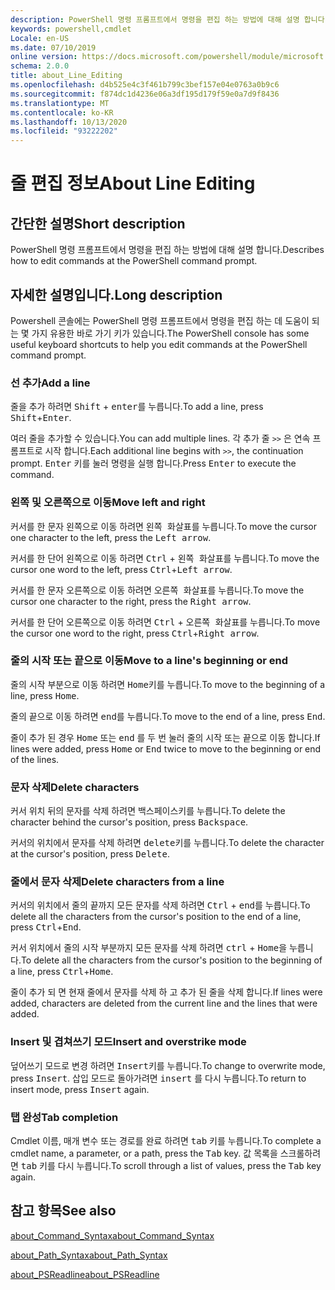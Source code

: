 ```yaml
---
description: PowerShell 명령 프롬프트에서 명령을 편집 하는 방법에 대해 설명 합니다.
keywords: powershell,cmdlet
Locale: en-US
ms.date: 07/10/2019
online version: https://docs.microsoft.com/powershell/module/microsoft.powershell.core/about/about_line_editing?view=powershell-7&WT.mc_id=ps-gethelp
schema: 2.0.0
title: about_Line_Editing
ms.openlocfilehash: d4b525e4c3f461b799c3bef157e04e0763a0b9c6
ms.sourcegitcommit: f874dc1d4236e06a3df195d179f59e0a7d9f8436
ms.translationtype: MT
ms.contentlocale: ko-KR
ms.lasthandoff: 10/13/2020
ms.locfileid: "93222202"
---
```

# <a name="about-line-editing"></a><span data-ttu-id="52b75-104">줄 편집 정보</span><span class="sxs-lookup"><span data-stu-id="52b75-104">About Line Editing</span></span>

## <a name="short-description"></a><span data-ttu-id="52b75-105">간단한 설명</span><span class="sxs-lookup"><span data-stu-id="52b75-105">Short description</span></span>

<span data-ttu-id="52b75-106">PowerShell 명령 프롬프트에서 명령을 편집 하는 방법에 대해 설명 합니다.</span><span class="sxs-lookup"><span data-stu-id="52b75-106">Describes how to edit commands at the PowerShell command prompt.</span></span>

## <a name="long-description"></a><span data-ttu-id="52b75-107">자세한 설명입니다.</span><span class="sxs-lookup"><span data-stu-id="52b75-107">Long description</span></span>

<span data-ttu-id="52b75-108">Powershell 콘솔에는 PowerShell 명령 프롬프트에서 명령을 편집 하는 데 도움이 되는 몇 가지 유용한 바로 가기 키가 있습니다.</span><span class="sxs-lookup"><span data-stu-id="52b75-108">The PowerShell console has some useful keyboard shortcuts to help you edit commands at the PowerShell command prompt.</span></span>

### <a name="add-a-line"></a><span data-ttu-id="52b75-109">선 추가</span><span class="sxs-lookup"><span data-stu-id="52b75-109">Add a line</span></span>

<span data-ttu-id="52b75-110">줄을 추가 하려면 <kbd>Shift</kbd> + <kbd>enter</kbd>를 누릅니다.</span><span class="sxs-lookup"><span data-stu-id="52b75-110">To add a line, press <kbd>Shift</kbd>+<kbd>Enter</kbd>.</span></span>

<span data-ttu-id="52b75-111">여러 줄을 추가할 수 있습니다.</span><span class="sxs-lookup"><span data-stu-id="52b75-111">You can add multiple lines.</span></span> <span data-ttu-id="52b75-112">각 추가 줄 `>>` 은 연속 프롬프트로 시작 합니다.</span><span class="sxs-lookup"><span data-stu-id="52b75-112">Each additional line begins with `>>`, the continuation prompt.</span></span> <span data-ttu-id="52b75-113"><kbd>Enter</kbd> 키를 눌러 명령을 실행 합니다.</span><span class="sxs-lookup"><span data-stu-id="52b75-113">Press <kbd>Enter</kbd> to execute the command.</span></span>

### <a name="move-left-and-right"></a><span data-ttu-id="52b75-114">왼쪽 및 오른쪽으로 이동</span><span class="sxs-lookup"><span data-stu-id="52b75-114">Move left and right</span></span>

<span data-ttu-id="52b75-115">커서를 한 문자 왼쪽으로 이동 하려면 <kbd>왼쪽 화살표</kbd>를 누릅니다.</span><span class="sxs-lookup"><span data-stu-id="52b75-115">To move the cursor one character to the left, press the <kbd>Left arrow</kbd>.</span></span>

<span data-ttu-id="52b75-116">커서를 한 단어 왼쪽으로 이동 하려면 <kbd>Ctrl</kbd> + <kbd>왼쪽 화살표</kbd>를 누릅니다.</span><span class="sxs-lookup"><span data-stu-id="52b75-116">To move the cursor one word to the left, press <kbd>Ctrl</kbd>+<kbd>Left arrow</kbd>.</span></span>

<span data-ttu-id="52b75-117">커서를 한 문자 오른쪽으로 이동 하려면 <kbd>오른쪽 화살표</kbd>를 누릅니다.</span><span class="sxs-lookup"><span data-stu-id="52b75-117">To move the cursor one character to the right, press the <kbd>Right arrow</kbd>.</span></span>

<span data-ttu-id="52b75-118">커서를 한 단어 오른쪽으로 이동 하려면 <kbd>Ctrl</kbd> + <kbd>오른쪽 화살표</kbd>를 누릅니다.</span><span class="sxs-lookup"><span data-stu-id="52b75-118">To move the cursor one word to the right, press <kbd>Ctrl</kbd>+<kbd>Right arrow</kbd>.</span></span>

### <a name="move-to-a-lines-beginning-or-end"></a><span data-ttu-id="52b75-119">줄의 시작 또는 끝으로 이동</span><span class="sxs-lookup"><span data-stu-id="52b75-119">Move to a line's beginning or end</span></span>

<span data-ttu-id="52b75-120">줄의 시작 부분으로 이동 하려면 <kbd>Home</kbd>키를 누릅니다.</span><span class="sxs-lookup"><span data-stu-id="52b75-120">To move to the beginning of a line, press <kbd>Home</kbd>.</span></span>

<span data-ttu-id="52b75-121">줄의 끝으로 이동 하려면 <kbd>end</kbd>를 누릅니다.</span><span class="sxs-lookup"><span data-stu-id="52b75-121">To move to the end of a line, press <kbd>End</kbd>.</span></span>

<span data-ttu-id="52b75-122">줄이 추가 된 경우 <kbd>Home</kbd> 또는 <kbd>end</kbd> 를 두 번 눌러 줄의 시작 또는 끝으로 이동 합니다.</span><span class="sxs-lookup"><span data-stu-id="52b75-122">If lines were added, press <kbd>Home</kbd> or <kbd>End</kbd> twice to move to the beginning or end of the lines.</span></span>

### <a name="delete-characters"></a><span data-ttu-id="52b75-123">문자 삭제</span><span class="sxs-lookup"><span data-stu-id="52b75-123">Delete characters</span></span>

<span data-ttu-id="52b75-124">커서 위치 뒤의 문자를 삭제 하려면 <kbd>백스페이스</kbd>키를 누릅니다.</span><span class="sxs-lookup"><span data-stu-id="52b75-124">To delete the character behind the cursor's position, press <kbd>Backspace</kbd>.</span></span>

<span data-ttu-id="52b75-125">커서의 위치에서 문자를 삭제 하려면 <kbd>delete</kbd>키를 누릅니다.</span><span class="sxs-lookup"><span data-stu-id="52b75-125">To delete the character at the cursor's position, press <kbd>Delete</kbd>.</span></span>

### <a name="delete-characters-from-a-line"></a><span data-ttu-id="52b75-126">줄에서 문자 삭제</span><span class="sxs-lookup"><span data-stu-id="52b75-126">Delete characters from a line</span></span>

<span data-ttu-id="52b75-127">커서의 위치에서 줄의 끝까지 모든 문자를 삭제 하려면 <kbd>Ctrl</kbd> + <kbd>end</kbd>를 누릅니다.</span><span class="sxs-lookup"><span data-stu-id="52b75-127">To delete all the characters from the cursor's position to the end of a line, press <kbd>Ctrl</kbd>+<kbd>End</kbd>.</span></span>

<span data-ttu-id="52b75-128">커서 위치에서 줄의 시작 부분까지 모든 문자를 삭제 하려면 <kbd>ctrl</kbd> + <kbd>Home</kbd>을 누릅니다.</span><span class="sxs-lookup"><span data-stu-id="52b75-128">To delete all the characters from the cursor's position to the beginning of a line, press <kbd>Ctrl</kbd>+<kbd>Home</kbd>.</span></span>

<span data-ttu-id="52b75-129">줄이 추가 되 면 현재 줄에서 문자를 삭제 하 고 추가 된 줄을 삭제 합니다.</span><span class="sxs-lookup"><span data-stu-id="52b75-129">If lines were added, characters are deleted from the current line and the lines that were added.</span></span>

### <a name="insert-and-overstrike-mode"></a><span data-ttu-id="52b75-130">Insert 및 겹쳐쓰기 모드</span><span class="sxs-lookup"><span data-stu-id="52b75-130">Insert and overstrike mode</span></span>

<span data-ttu-id="52b75-131">덮어쓰기 모드로 변경 하려면 <kbd>Insert</kbd>키를 누릅니다.</span><span class="sxs-lookup"><span data-stu-id="52b75-131">To change to overwrite mode, press <kbd>Insert</kbd>.</span></span> <span data-ttu-id="52b75-132">삽입 모드로 돌아가려면 <kbd>insert</kbd> 를 다시 누릅니다.</span><span class="sxs-lookup"><span data-stu-id="52b75-132">To return to insert mode, press <kbd>Insert</kbd> again.</span></span>

### <a name="tab-completion"></a><span data-ttu-id="52b75-133">탭 완성</span><span class="sxs-lookup"><span data-stu-id="52b75-133">Tab completion</span></span>

<span data-ttu-id="52b75-134">Cmdlet 이름, 매개 변수 또는 경로를 완료 하려면 <kbd>tab</kbd> 키를 누릅니다.</span><span class="sxs-lookup"><span data-stu-id="52b75-134">To complete a cmdlet name, a parameter, or a path, press the <kbd>Tab</kbd> key.</span></span> <span data-ttu-id="52b75-135">값 목록을 스크롤하려면 <kbd>tab</kbd> 키를 다시 누릅니다.</span><span class="sxs-lookup"><span data-stu-id="52b75-135">To scroll through a list of values, press the <kbd>Tab</kbd> key again.</span></span>

## <a name="see-also"></a><span data-ttu-id="52b75-136">참고 항목</span><span class="sxs-lookup"><span data-stu-id="52b75-136">See also</span></span>

[<span data-ttu-id="52b75-137">about_Command_Syntax</span><span class="sxs-lookup"><span data-stu-id="52b75-137">about_Command_Syntax</span></span>](about_Command_Syntax.md)

[<span data-ttu-id="52b75-138">about_Path_Syntax</span><span class="sxs-lookup"><span data-stu-id="52b75-138">about_Path_Syntax</span></span>](about_Path_Syntax.md)

[<span data-ttu-id="52b75-139">about_PSReadline</span><span class="sxs-lookup"><span data-stu-id="52b75-139">about_PSReadline</span></span>](../../PSReadline/About/about_PSReadline.md)
